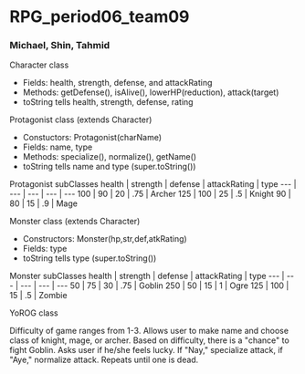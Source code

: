 # RPG_period06_team09
### Michael, Shin, Tahmid

Character class
* Fields: health, strength, defense, and attackRating
* Methods: getDefense(), isAlive(), lowerHP(reduction), attack(target)
* toString tells health, strength, defense, rating

Protagonist class (extends Character)
* Constuctors: Protagonist(charName)
* Fields: name, type
* Methods: specialize(), normalize(), getName()
* toString tells name and type (super.toString())

Protagonist subClasses
health | strength | defense | attackRating | type
--- | --- | --- | --- | ---
100 | 90 | 20 | .75 | Archer
125 | 100 | 25 | .5 | Knight
90 | 80 | 15 | .9 | Mage

Monster class (extends Character)
* Constructors: Monster(hp,str,def,atkRating)
* Fields: type
* toString tells type (super.toString())

Monster subClasses
health | strength | defense | attackRating | type
--- | --- | --- | --- | ---
50 | 75 | 30 | .75 | Goblin
250 | 50 | 15 | 1 | Ogre
125 | 100 | 15 | .5 | Zombie

YoROG class

Difficulty of game ranges from 1-3.
Allows user to make name and choose class of knight, mage, or archer.
Based on difficulty, there is a "chance" to fight Goblin.
Asks user if he/she feels lucky. If "Nay," specialize attack, if "Aye," normalize attack. Repeats until one is dead.
